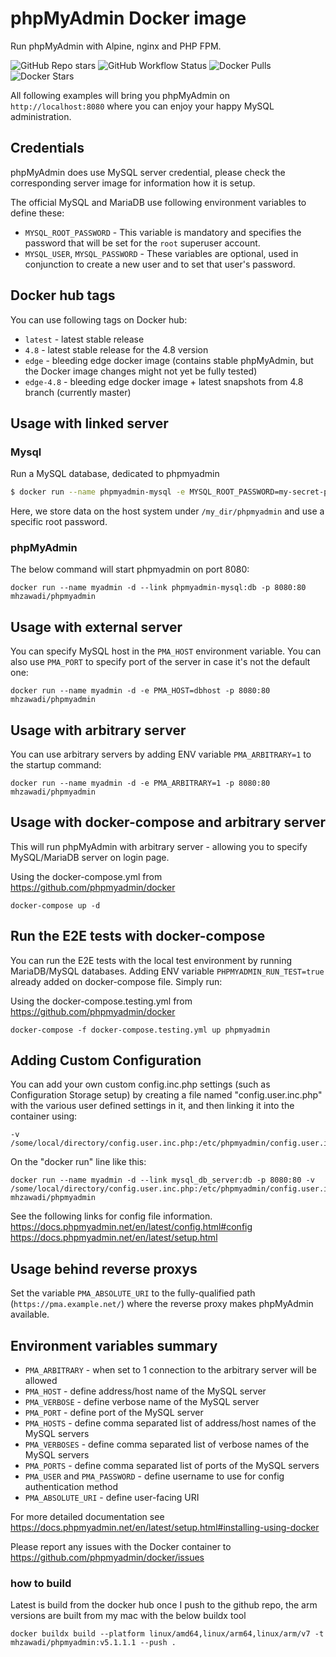 # phpMyAdmin Docker image

Run phpMyAdmin with Alpine, nginx and PHP FPM.

![GitHub Repo stars](https://img.shields.io/github/stars/mhzawadi/phpmyadmin?style=social)
![GitHub Workflow Status](https://img.shields.io/github/workflow/status/mhzawadi/phpmyadmin/build%20our%20image%20for%20latest?label=Docker%20Latest)
![Docker Pulls](https://img.shields.io/docker/pulls/mhzawadi/phpmyadmin.svg)
![Docker Stars](https://img.shields.io/docker/stars/mhzawadi/phpmyadmin.svg)

All following examples will bring you phpMyAdmin on `http://localhost:8080`
where you can enjoy your happy MySQL administration.

## Credentials

phpMyAdmin does use MySQL server credential, please check the corresponding
server image for information how it is setup.

The official MySQL and MariaDB use following environment variables to define these:

* `MYSQL_ROOT_PASSWORD` - This variable is mandatory and specifies the password that will be set for the `root` superuser account.
* `MYSQL_USER`, `MYSQL_PASSWORD` - These variables are optional, used in conjunction to create a new user and to set that user's password.

## Docker hub tags

You can use following tags on Docker hub:

* `latest` - latest stable release
* `4.8` - latest stable release for the 4.8 version
* `edge` - bleeding edge docker image (contains stable phpMyAdmin, but the Docker image changes might not yet be fully tested)
* `edge-4.8` - bleeding edge docker image + latest snapshots from 4.8 branch (currently master)

## Usage with linked server

### Mysql

Run a MySQL database, dedicated to phpmyadmin

```bash
$ docker run --name phpmyadmin-mysql -e MYSQL_ROOT_PASSWORD=my-secret-pw -v /my_dir/phpmyadmin:/var/lib/mysql -d mysql:5.7
```

Here, we store data on the host system under `/my_dir/phpmyadmin` and use a specific root password.

### phpMyAdmin
The below command will start phpmyadmin on port 8080:

```
docker run --name myadmin -d --link phpmyadmin-mysql:db -p 8080:80 mhzawadi/phpmyadmin
```

## Usage with external server

You can specify MySQL host in the `PMA_HOST` environment variable. You can also
use `PMA_PORT` to specify port of the server in case it's not the default one:

```
docker run --name myadmin -d -e PMA_HOST=dbhost -p 8080:80 mhzawadi/phpmyadmin
```

## Usage with arbitrary server

You can use arbitrary servers by adding ENV variable `PMA_ARBITRARY=1` to the startup command:

```
docker run --name myadmin -d -e PMA_ARBITRARY=1 -p 8080:80 mhzawadi/phpmyadmin
```

## Usage with docker-compose and arbitrary server

This will run phpMyAdmin with arbitrary server - allowing you to specify MySQL/MariaDB
server on login page.

Using the docker-compose.yml from https://github.com/phpmyadmin/docker

```
docker-compose up -d
```

## Run the E2E tests with docker-compose

You can run the E2E tests with the local test environment by running MariaDB/MySQL databases. Adding ENV variable `PHPMYADMIN_RUN_TEST=true` already added on docker-compose file. Simply run:

Using the docker-compose.testing.yml from https://github.com/phpmyadmin/docker

```
docker-compose -f docker-compose.testing.yml up phpmyadmin
```

## Adding Custom Configuration

You can add your own custom config.inc.php settings (such as Configuration Storage setup)
by creating a file named "config.user.inc.php" with the various user defined settings
in it, and then linking it into the container using:

```
-v /some/local/directory/config.user.inc.php:/etc/phpmyadmin/config.user.inc.php
```
On the "docker run" line like this:
```
docker run --name myadmin -d --link mysql_db_server:db -p 8080:80 -v /some/local/directory/config.user.inc.php:/etc/phpmyadmin/config.user.inc.php mhzawadi/phpmyadmin
```

See the following links for config file information.
https://docs.phpmyadmin.net/en/latest/config.html#config
https://docs.phpmyadmin.net/en/latest/setup.html

## Usage behind reverse proxys

Set the variable ``PMA_ABSOLUTE_URI`` to the fully-qualified path (``https://pma.example.net/``) where the reverse proxy makes phpMyAdmin available.

## Environment variables summary

* ``PMA_ARBITRARY`` - when set to 1 connection to the arbitrary server will be allowed
* ``PMA_HOST`` - define address/host name of the MySQL server
* ``PMA_VERBOSE`` - define verbose name of the MySQL server
* ``PMA_PORT`` - define port of the MySQL server
* ``PMA_HOSTS`` - define comma separated list of address/host names of the MySQL servers
* ``PMA_VERBOSES`` - define comma separated list of verbose names of the MySQL servers
* ``PMA_PORTS`` - define comma separated list of ports of the MySQL servers
* ``PMA_USER`` and ``PMA_PASSWORD`` - define username to use for config authentication method
* ``PMA_ABSOLUTE_URI`` - define user-facing URI

For more detailed documentation see https://docs.phpmyadmin.net/en/latest/setup.html#installing-using-docker

[hub]: https://hub.docker.com/r/mhzawadi/phpmyadmin/

Please report any issues with the Docker container to https://github.com/phpmyadmin/docker/issues

### how to build
Latest is build from the docker hub once I push to the github repo, the arm versions are built from my mac with the below buildx tool

`docker buildx build --platform linux/amd64,linux/arm64,linux/arm/v7 -t mhzawadi/phpmyadmin:v5.1.1.1 --push .`
